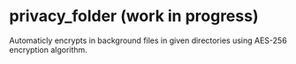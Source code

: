 # privacy_folder (work in progress) 
Automaticly encrypts in background files in given directories using AES-256 encryption algorithm.
